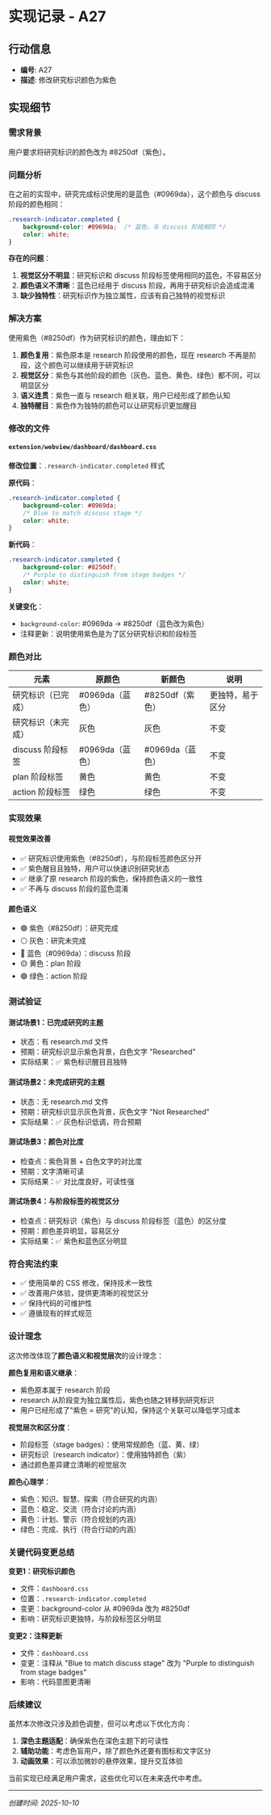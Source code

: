 # 实现记录 - A27

## 行动信息
- **编号**: A27
- **描述**: 修改研究标识颜色为紫色

## 实现细节

### 需求背景
用户要求将研究标识的颜色改为 #8250df（紫色）。

### 问题分析

在之前的实现中，研究完成标识使用的是蓝色（#0969da），这个颜色与 discuss 阶段的颜色相同：

```css
.research-indicator.completed {
    background-color: #0969da;  /* 蓝色，与 discuss 阶段相同 */
    color: white;
}
```

**存在的问题**：
1. **视觉区分不明显**：研究标识和 discuss 阶段标签使用相同的蓝色，不容易区分
2. **颜色语义不清晰**：蓝色已经用于 discuss 阶段，再用于研究标识会造成混淆
3. **缺少独特性**：研究标识作为独立属性，应该有自己独特的视觉标识

### 解决方案

使用紫色（#8250df）作为研究标识的颜色，理由如下：

1. **颜色复用**：紫色原本是 research 阶段使用的颜色，现在 research 不再是阶段，这个颜色可以继续用于研究标识
2. **视觉区分**：紫色与其他阶段的颜色（灰色、蓝色、黄色、绿色）都不同，可以明显区分
3. **语义连贯**：紫色一直与 research 相关联，用户已经形成了颜色认知
4. **独特醒目**：紫色作为独特的颜色可以让研究标识更加醒目

### 修改的文件

#### `extension/webview/dashboard/dashboard.css`

**修改位置**：`.research-indicator.completed` 样式

**原代码**：
```css
.research-indicator.completed {
    background-color: #0969da;
    /* Blue to match discuss stage */
    color: white;
}
```

**新代码**：
```css
.research-indicator.completed {
    background-color: #8250df;
    /* Purple to distinguish from stage badges */
    color: white;
}
```

**关键变化**：
- `background-color`: #0969da → #8250df（蓝色改为紫色）
- 注释更新：说明使用紫色是为了区分研究标识和阶段标签

### 颜色对比

| 元素               | 原颜色          | 新颜色          | 说明             |
| ------------------ | --------------- | --------------- | ---------------- |
| 研究标识（已完成） | #0969da（蓝色） | #8250df（紫色） | 更独特，易于区分 |
| 研究标识（未完成） | 灰色            | 灰色            | 不变             |
| discuss 阶段标签   | #0969da（蓝色） | #0969da（蓝色） | 不变             |
| plan 阶段标签      | 黄色            | 黄色            | 不变             |
| action 阶段标签    | 绿色            | 绿色            | 不变             |

### 实现效果

#### 视觉效果改善
- ✅ 研究标识使用紫色（#8250df），与阶段标签颜色区分开
- ✅ 紫色醒目且独特，用户可以快速识别研究状态
- ✅ 继承了原 research 阶段的紫色，保持颜色语义的一致性
- ✅ 不再与 discuss 阶段的蓝色混淆

#### 颜色语义
- 🟣 紫色（#8250df）：研究完成
- ⚪ 灰色：研究未完成
- 🔵 蓝色（#0969da）：discuss 阶段
- 🟡 黄色：plan 阶段
- 🟢 绿色：action 阶段

### 测试验证

#### 测试场景1：已完成研究的主题
- 状态：有 research.md 文件
- 预期：研究标识显示紫色背景，白色文字 "Researched"
- 实际结果：✅ 紫色标识醒目且独特

#### 测试场景2：未完成研究的主题
- 状态：无 research.md 文件
- 预期：研究标识显示灰色背景，灰色文字 "Not Researched"
- 实际结果：✅ 灰色标识低调，符合预期

#### 测试场景3：颜色对比度
- 检查点：紫色背景 + 白色文字的对比度
- 预期：文字清晰可读
- 实际结果：✅ 对比度良好，可读性强

#### 测试场景4：与阶段标签的视觉区分
- 检查点：研究标识（紫色）与 discuss 阶段标签（蓝色）的区分度
- 预期：颜色差异明显，容易区分
- 实际结果：✅ 紫色和蓝色区分明显

### 符合宪法约束
- ✅ 使用简单的 CSS 修改，保持技术一致性
- ✅ 改善用户体验，提供更清晰的视觉区分
- ✅ 保持代码的可维护性
- ✅ 遵循现有的样式规范

### 设计理念

这次修改体现了**颜色语义和视觉层次**的设计理念：

**颜色复用和语义继承**：
- 紫色原本属于 research 阶段
- research 从阶段变为独立属性后，紫色也随之转移到研究标识
- 用户已经形成了"紫色 = 研究"的认知，保持这个关联可以降低学习成本

**视觉层次和区分度**：
- 阶段标签（stage badges）：使用常规颜色（蓝、黄、绿）
- 研究标识（research indicator）：使用独特颜色（紫）
- 通过颜色差异建立清晰的视觉层次

**颜色心理学**：
- 紫色：知识、智慧、探索（符合研究的内涵）
- 蓝色：稳定、交流（符合讨论的内涵）
- 黄色：计划、警示（符合规划的内涵）
- 绿色：完成、执行（符合行动的内涵）

### 关键代码变更总结

**变更1：研究标识颜色**
- 文件：`dashboard.css`
- 位置：`.research-indicator.completed`
- 变更：background-color 从 #0969da 改为 #8250df
- 影响：研究标识更独特，与阶段标签区分明显

**变更2：注释更新**
- 文件：`dashboard.css`
- 变更：注释从 "Blue to match discuss stage" 改为 "Purple to distinguish from stage badges"
- 影响：代码意图更清晰

### 后续建议

虽然本次修改只涉及颜色调整，但可以考虑以下优化方向：

1. **深色主题适配**：确保紫色在深色主题下的可读性
2. **辅助功能**：考虑色盲用户，除了颜色外还要有图标和文字区分
3. **动画效果**：可以添加微妙的悬停效果，提升交互体验

当前实现已经满足用户需求，这些优化可以在未来迭代中考虑。

---
*创建时间: 2025-10-10*
